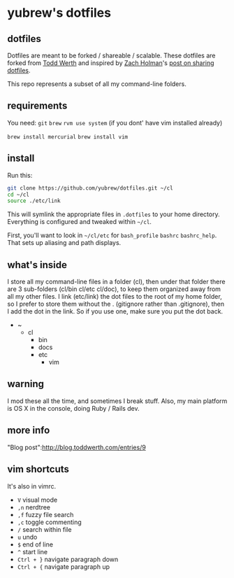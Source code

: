 # yubrew's dotfiles

## dotfiles

Dotfiles are meant to be forked / shareable / scalable. These dotfiles are forked from [Todd Werth](http://github.com/twerth) and inspired by [Zach Holman](http://github.com/holman)'s [post on sharing dotfiles](http://zachholman.com/2010/08/dotfiles-are-meant-to-be-forked/).

This repo represents a subset of all my command-line folders.

## requirements
You need:
`git`
`brew`
`rvm use system` (if you dont' have vim installed already)

`brew install mercurial`
`brew install vim`

## install

Run this:

```sh
git clone https://github.com/yubrew/dotfiles.git ~/cl
cd ~/cl
source ./etc/link
```
This will symlink the appropriate files in `.dotfiles` to your home directory.
Everything is configured and tweaked within `~/cl`.

First, you'll want to look in `~/cl/etc` for `bash_profile` `bashrc` `bashrc_help`. That sets up aliasing 
and path displays.

## what's inside

I store all my command-line files in a folder (cl), then under that folder there are 3 sub-folders (cl/bin cl/etc cl/doc), to keep them organized away from all my other files.  I link (etc/link) the dot files to the root of my home folder, so I prefer to store them without the . (gitignore rather than .gitignore), then I add the dot in the link.  So if you use one, make sure you put the dot back.

  * ~
    * cl
      * bin
      * docs
      * etc
          * vim
          
## warning

I mod these all the time, and sometimes I break stuff.  Also, my main platform is OS X in the console, doing Ruby / Rails dev.

## more info

"Blog post":http://blog.toddwerth.com/entries/9

## vim shortcuts

It's also in vimrc.
* `V` visual mode
* `,n` nerdtree
* `,f` fuzzy file search
* `,c` toggle commenting
* `/` search within file
* `u` undo
* `$` end of line
* `^` start line
* `Ctrl + }` navigate paragraph down
* `Ctrl + {` navigate paragraph up
